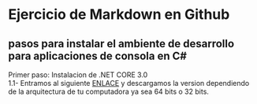 # Ejercicio de Markdown en Github
## pasos para instalar el ambiente de desarrollo para aplicaciones de consola en C#

Primer paso: Instalacion de .NET CORE 3.0<br>
1.1- Entramos al siguiente [ENLACE](https://dotnet.microsoft.com/download/dotnet-core/3.0 ".NET CORE") y descargamos la version dependiendo de la arquitectura de tu computadora ya sea 64 bits o 32 bits.
